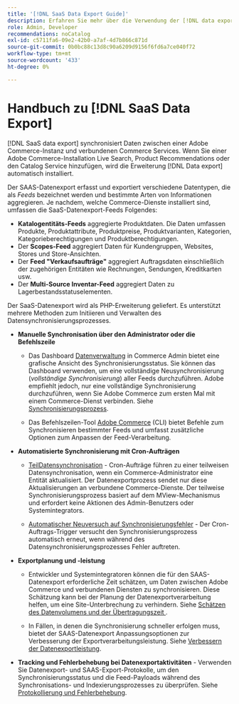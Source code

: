 ```yaml
---
title: '[!DNL SaaS Data Export Guide]'
description: Erfahren Sie mehr über die Verwendung der [!DNL data export] Erweiterung für Adobe Commerce SaaS-Dienste, die Daten zwischen Adobe Commerce und verbundenen Commerce-Diensten synchronisieren.
role: Admin, Developer
recommendations: noCatalog
exl-id: c5711fa6-09e2-42b0-a7af-4d7b866c871d
source-git-commit: 0b0bc88c13d8c90a6209d9156f6fd6a7ce040f72
workflow-type: tm+mt
source-wordcount: '433'
ht-degree: 0%

---
```


# Handbuch zu [!DNL SaaS Data Export]

[!DNL SaaS data export] synchronisiert Daten zwischen einer Adobe Commerce-Instanz und verbundenen Commerce Services. Wenn Sie einer Adobe Commerce-Installation Live Search, Product Recommendations oder den Catalog Service hinzufügen, wird die Erweiterung [!DNL Data export] automatisch installiert.

Der SAAS-Datenexport erfasst und exportiert verschiedene Datentypen, die als _Feeds_ bezeichnet werden und bestimmte Arten von Informationen aggregieren. Je nachdem, welche Commerce-Dienste installiert sind, umfassen die SaaS-Datenexport-Feeds Folgendes:

- **Katalogentitäts-Feeds** aggregierte Produktdaten. Die Daten umfassen Produkte, Produktattribute, Produktpreise, Produktvarianten, Kategorien, Kategorieberechtigungen und Produktberechtigungen.
- Der **Scopes-Feed** aggregiert Daten für Kundengruppen, Websites, Stores und Store-Ansichten.
- Der **Feed &quot;Verkaufsaufträge&quot;** aggregiert Auftragsdaten einschließlich der zugehörigen Entitäten wie Rechnungen, Sendungen, Kreditkarten usw.
- Der **Multi-Source Inventar-Feed** aggregiert Daten zu Lagerbestandsstatuselementen.

Der SaaS-Datenexport wird als PHP-Erweiterung geliefert. Es unterstützt mehrere Methoden zum Initiieren und Verwalten des Datensynchronisierungsprozesses.

- **Manuelle Synchronisation über den Administrator oder die Befehlszeile**

   - Das Dashboard [Datenverwaltung](https://experienceleague.adobe.com/en/docs/commerce-admin/systems/data-transfer/data-dashboard) in Commerce Admin bietet eine grafische Ansicht des Synchronisierungsstatus. Sie können das Dashboard verwenden, um eine vollständige Neusynchronisierung (_vollständige Synchronisierung_) aller Feeds durchzuführen. Adobe empfiehlt jedoch, nur eine vollständige Synchronisierung durchzuführen, wenn Sie Adobe Commerce zum ersten Mal mit einem Commerce-Dienst verbinden. Siehe [Synchronisierungsprozess](data-synchronization.md).

   - Das Befehlszeilen-Tool [Adobe Commerce](https://experienceleague.adobe.com/en/docs/commerce-operations/configuration-guide/cli/config-cli) (CLI) bietet Befehle zum Synchronisieren bestimmter Feeds und umfasst zusätzliche Optionen zum Anpassen der Feed-Verarbeitung.

- **Automatisierte Synchronisierung mit Cron-Aufträgen**

   - [TeilDatensynchronisation](data-synchronization.md#partial-synchronization-with-cron-jobs) - Cron-Aufträge führen zu einer teilweisen Datensynchronisation, wenn ein Commerce-Administrator eine Entität aktualisiert. Der Datenexportprozess sendet nur diese Aktualisierungen an verbundene Commerce-Dienste. Der teilweise Synchronisierungsprozess basiert auf dem MView-Mechanismus und erfordert keine Aktionen des Admin-Benutzers oder Systemintegrators.

   - [Automatischer Neuversuch auf Synchronisierungsfehler](data-synchronization.md#failed-items-sync-for-error-recovery) - Der Cron-Auftrags-Trigger versucht den Synchronisierungsprozess automatisch erneut, wenn während des Datensynchronisierungsprozesses Fehler auftreten.

- **Exportplanung und -leistung**

   - Entwickler und Systemintegratoren können die für den SAAS-Datenexport erforderliche Zeit schätzen, um Daten zwischen Adobe Commerce und verbundenen Diensten zu synchronisieren. Diese Schätzung kann bei der Planung der Datenexportverarbeitung helfen, um eine Site-Unterbrechung zu verhindern. Siehe [Schätzen des Datenvolumens und der Übertragungszeit ](estimate-data-volume-sync-time.md).

   - In Fällen, in denen die Synchronisierung schneller erfolgen muss, bietet der SAAS-Datenexport Anpassungsoptionen zur Verbesserung der Exportverarbeitungsleistung. Siehe [Verbessern der Datenexportleistung](customize-export-processing.md).

- **Tracking und Fehlerbehebung bei Datenexportaktivitäten** - Verwenden Sie Datenexport- und SAAS-Export-Protokolle, um den Synchronisierungsstatus und die Feed-Payloads während des Synchronisations- und Indexierungsprozesses zu überprüfen. Siehe [Protokollierung und Fehlerbehebung](troubleshooting-logging.md).
